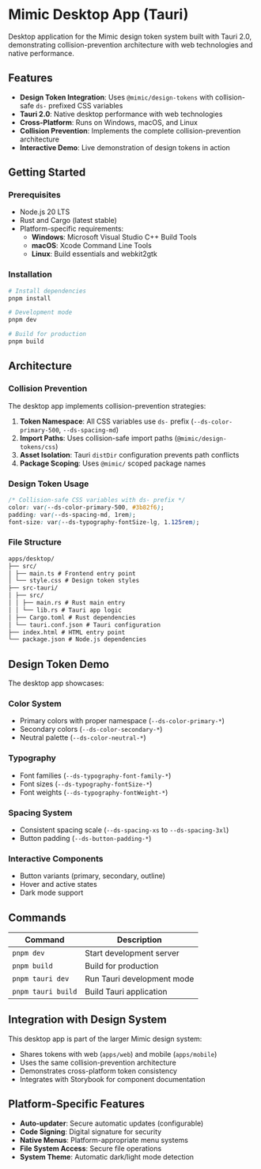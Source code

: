 # Mimic Desktop App (Tauri)

Desktop application for the Mimic design token system built with Tauri 2.0, demonstrating
collision-prevention architecture with web technologies and native performance.

## Features

- **Design Token Integration**: Uses `@mimic/design-tokens` with collision-safe `ds-` prefixed CSS variables
- **Tauri 2.0**: Native desktop performance with web technologies
- **Cross-Platform**: Runs on Windows, macOS, and Linux
- **Collision Prevention**: Implements the complete collision-prevention architecture
- **Interactive Demo**: Live demonstration of design tokens in action

## Getting Started

### Prerequisites

- Node.js 20 LTS
- Rust and Cargo (latest stable)
- Platform-specific requirements:
  - **Windows**: Microsoft Visual Studio C++ Build Tools
  - **macOS**: Xcode Command Line Tools
  - **Linux**: Build essentials and webkit2gtk

### Installation

```bash
# Install dependencies
pnpm install

# Development mode
pnpm dev

# Build for production
pnpm build
```

## Architecture

### Collision Prevention

The desktop app implements collision-prevention strategies:

1. **Token Namespace**: All CSS variables use `ds-` prefix (`--ds-color-primary-500`, `--ds-spacing-md`)
2. **Import Paths**: Uses collision-safe import paths (`@mimic/design-tokens/css`)
3. **Asset Isolation**: Tauri `distDir` configuration prevents path conflicts
4. **Package Scoping**: Uses `@mimic/` scoped package names

### Design Token Usage

```css
/* Collision-safe CSS variables with ds- prefix */
color: var(--ds-color-primary-500, #3b82f6);
padding: var(--ds-spacing-md, 1rem);
font-size: var(--ds-typography-fontSize-lg, 1.125rem);
```

### File Structure

```markdown
apps/desktop/
├── src/
│ ├── main.ts # Frontend entry point
│ └── style.css # Design token styles
├── src-tauri/
│ ├── src/
│ │ ├── main.rs # Rust main entry
│ │ └── lib.rs # Tauri app logic
│ ├── Cargo.toml # Rust dependencies
│ └── tauri.conf.json # Tauri configuration
├── index.html # HTML entry point
└── package.json # Node.js dependencies
```

## Design Token Demo

The desktop app showcases:

### Color System

- Primary colors with proper namespace (`--ds-color-primary-*`)
- Secondary colors (`--ds-color-secondary-*`)
- Neutral palette (`--ds-color-neutral-*`)

### Typography

- Font families (`--ds-typography-font-family-*`)
- Font sizes (`--ds-typography-fontSize-*`)
- Font weights (`--ds-typography-fontWeight-*`)

### Spacing System

- Consistent spacing scale (`--ds-spacing-xs` to `--ds-spacing-3xl`)
- Button padding (`--ds-button-padding-*`)

### Interactive Components

- Button variants (primary, secondary, outline)
- Hover and active states
- Dark mode support

## Commands

| Command            | Description                |
| ------------------ | -------------------------- |
| `pnpm dev`         | Start development server   |
| `pnpm build`       | Build for production       |
| `pnpm tauri dev`   | Run Tauri development mode |
| `pnpm tauri build` | Build Tauri application    |

## Integration with Design System

This desktop app is part of the larger Mimic design system:

- Shares tokens with web (`apps/web`) and mobile (`apps/mobile`)
- Uses the same collision-prevention architecture
- Demonstrates cross-platform token consistency
- Integrates with Storybook for component documentation

## Platform-Specific Features

- **Auto-updater**: Secure automatic updates (configurable)
- **Code Signing**: Digital signature for security
- **Native Menus**: Platform-appropriate menu systems
- **File System Access**: Secure file operations
- **System Theme**: Automatic dark/light mode detection

